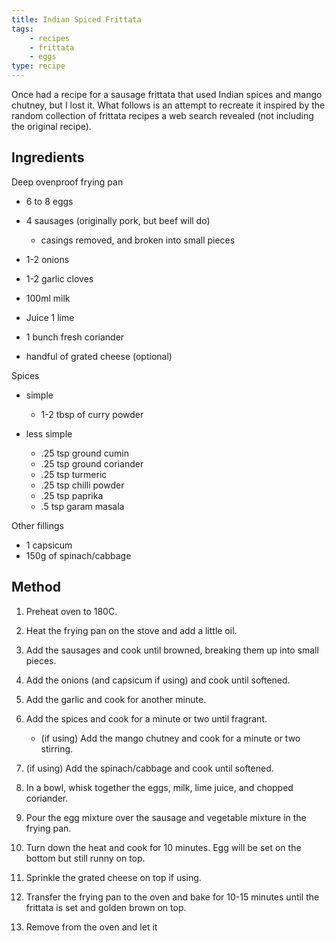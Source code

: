 ```yaml
---
title: Indian Spiced Frittata
tags:
    - recipes
    - frittata
    - eggs
type: recipe
---
```


Once had a recipe for a sausage frittata that used Indian spices and mango chutney, but I lost it. What follows is an attempt to recreate it inspired by the random collection of frittata recipes a web search revealed (not including the original recipe).

## Ingredients

Deep ovenproof frying pan

- 6 to 8 eggs
- 4 sausages (originally pork, but beef will do)

    - casings removed, and broken into small pieces

- 1-2 onions
- 1-2 garlic cloves
- 100ml milk
- Juice 1 lime
- 1 bunch fresh coriander
- handful of grated cheese (optional)

Spices

- simple

    - 1-2 tbsp of curry powder

- less simple

    - .25 tsp ground cumin 
    - .25 tsp ground coriander
    - .25 tsp turmeric
    - .25 tsp chilli powder
    - .25 tsp paprika
    - .5 tsp garam masala

Other fillings

- 1 capsicum
- 150g of spinach/cabbage

## Method

1. Preheat oven to 180C.
2. Heat the frying pan on the stove and add a little oil.
3. Add the sausages and cook until browned, breaking them up into small pieces.
4. Add the onions (and capsicum if using) and cook until softened.
5. Add the garlic and cook for another minute.
6. Add the spices and cook for a minute or two until fragrant.

    - (if using) Add the mango chutney and cook for a minute or two stirring.  

7. (if using) Add the spinach/cabbage and cook until softened.
8. In a bowl, whisk together the eggs, milk, lime juice, and chopped coriander.
9. Pour the egg mixture over the sausage and vegetable mixture in the frying pan.
10. Turn down the heat and cook for 10 minutes. Egg will be set on the bottom but still runny on top.
11. Sprinkle the grated cheese on top if using.
12. Transfer the frying pan to the oven and bake for 10-15 minutes until the frittata is set and golden brown on top.
13. Remove from the oven and let it
